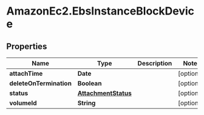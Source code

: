 # AmazonEc2.EbsInstanceBlockDevice

## Properties

Name | Type | Description | Notes
------------ | ------------- | ------------- | -------------
**attachTime** | **Date** |  | [optional] 
**deleteOnTermination** | **Boolean** |  | [optional] 
**status** | [**AttachmentStatus**](AttachmentStatus.md) |  | [optional] 
**volumeId** | **String** |  | [optional] 


